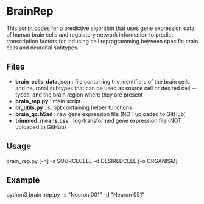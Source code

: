 # BrainRep
This script codes for a predictive algorithm that uses gene expression data of human brain cells and regulatory network information to predict transcription factors for inducing cell reprogramming between specific brain cells and neuronal subtypes.

## Files
- **brain_cells_data.json** : file containing the identifiers of the brain cells and neuronal subtypes that can be used as source cell or desired cell --types, and the brain region where they are present <br>
- **brain_rep.py** : main script <br>
- **br_utils.py** : script containing helper functions <br>
- **brain_qc.h5ad** : raw gene expression file (NOT uploaded to GitHub) <br>
- **trimmed_means.csv** : log-transformed gene expression file (NOT uploaded to GitHub) <br>

## Usage
brain_rep.py [-h] -s SOURCECELL -d DESIREDCELL [-o ORGANISM]

## Example
python3 brain_rep.py -s "Neuron 001" -d "Neuron 051"
